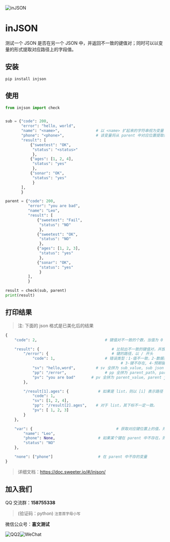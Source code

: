 ![inJSON](https://doc.sweeter.io/docs/_media/injson.png)

# inJSON

测试一个 JSON 是否在另一个 JSON 中，并返回不一致的键值对；同时可以以变量的形式提取对应路径上的字段值。

## 安装

```shell
pip install injson
```

## 使用

```python
from injson import check


sub = {"code": 200,
       "error": "hello, world",
       "name": "<name>",                # 以 <name> 扩起来的字符串视为变量 name \
       "phone": "<phone>",              # 该变量将从 parent 中对应位置提取值
       "result": [
           {"sweetest": "OK",
            "status": "<status>"
            },
           {"ages": [1, 2, 4],
            "status": "yes"
            },
           {"sonar": "OK",
            "status": "yes"
            }
       ],
       }

parent = {"code": 200,
          "error": "you are bad",
          "name": "Leo",
          "result": [
              {"sweetest": "Fail",
               "status": "NO"
               },
              {"sweetest": "OK",
               "status": "NO"
               },
              {"ages": [1, 2, 3],
               "status": "yes"
               },
              {"sonar": "OK",
               "status": "yes"
               }
          ],
          }

result = check(sub, parent)
print(result)
```

## 打印结果

> 注: 下面的 json 格式是已美化后的结果

```python
{
    "code": 2,                              # 键值对不一致的个数，当值为 0 时，表示全部一致

    "result": {                                # 比较出不一致的键值对，并放在此 dict
        "/error": {                            # 键的路径，以 / 开头
            "code": 1,                      # 错误类型：1-值不一致，2-数据类型不一致，\
                                                   # 3-键不存在, 4-预期键不存在，实际键存在
            "sv": "hello,word",         # sv 全拼为 sub_value, sub json 中对应键的值
            "pp": "/error",                 # pp 全拼为 parent_path, parent json 中对应键的路径
            "pv": "you are bad"       # pv 全拼为 parent_value, parent json 中对应键的值
        },

        "/result[1].ages": {             # 如果是 list，则以 [i] 表示路径
            "code": 1,
            "sv": [1, 2, 4],
            "pp": "/result[2].ages",    # 对于 list，其下标不一定一致。
            "pv": [ 1, 2, 3]
        }
    },

    "var": {                                     # 获取对应键位置上的值，并放在此 dict
        "name": "Leo",
        "phone": None,                   # 如果某个键在 parent 中不存在，则值为 None，但会列入 "none" 之中
        "status": "NO"
    },

    "none": ["phone"]                    # 在 parent 中不存的变量
}
```

> 详细文档：https://doc.sweeter.io/#/injson/

## 加入我们

QQ 交流群：**158755338**
> (验证码：python) <small>注意首字母小写</small>

微信公众号：**喜文测试**

![QQ2](https://doc.sweeter.io/docs/_media/QQ.png)![WeChat](https://doc.sweeter.io/docs/_media/WeChat.png)